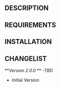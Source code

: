 DESCRIPTION
-----------


REQUIREMENTS
------------

INSTALLATION
------------

CHANGELIST
----------
***Version 2.0.0* ** *-TBD*

- Initial Version